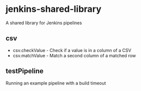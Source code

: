 # jenkins-shared-library

A shared library for Jenkins pipelines

## csv

- csv.checkValue - Check if a value is in a column of a CSV
- csv.matchValue - Match a second column of a matched row

## testPipeline

Running an example pipeline with a build timeout
